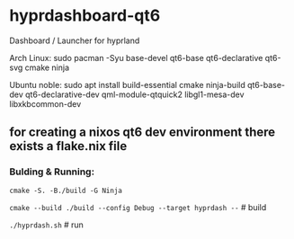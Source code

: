 # hyprdashboard-qt6
Dashboard / Launcher for hyprland

Arch Linux: sudo pacman -Syu base-devel qt6-base qt6-declarative qt6-svg cmake ninja

Ubuntu noble: sudo apt install build-essential cmake ninja-build qt6-base-dev qt6-declarative-dev qml-module-qtquick2 libgl1-mesa-dev libxkbcommon-dev

## for creating a nixos qt6 dev environment there exists a flake.nix file

### Bulding & Running:
`cmake -S. -B./build -G Ninja`

`cmake --build ./build --config Debug --target hyprdash --` # build

`./hyprdash.sh` # run


